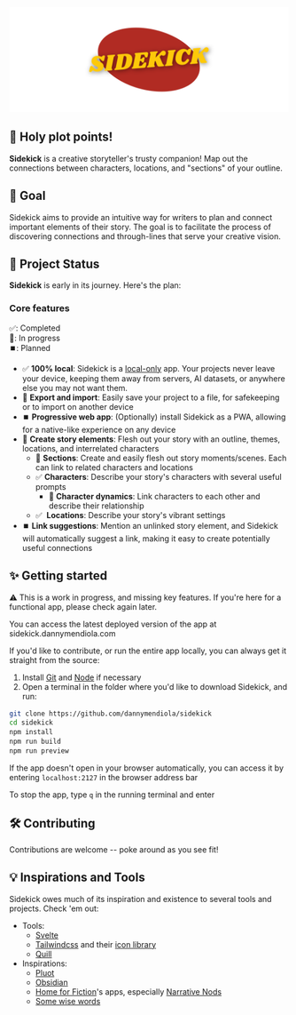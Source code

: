 ![img](static/logo-header.png)

## 🦸 Holy plot points!

**Sidekick** is a creative storyteller's trusty companion! Map out the connections between characters, locations, and "sections" of your outline.

## 🤔 Goal

Sidekick aims to provide an intuitive way for writers to plan and connect important elements of their story. The goal is to facilitate the process of discovering connections and through-lines that serve your creative vision.

## 🌱 Project Status

**Sidekick** is early in its journey. Here's the plan:

### **Core features**

✅: Completed<br>
🔨: In progress<br>
⏹️: Planned
<br>

- ✅ **100% local**: Sidekick is a [local-only](https://dev.to/alexanderop/what-is-local-first-web-development-3mnd) app. Your projects never leave your device, keeping them away from servers, AI datasets, or anywhere else you may not want them. 
- 🔨️ **Export and import**: Easily save your project to a file, for safekeeping or to import on another device
- ⏹️ **Progressive web app**: (Optionally) install Sidekick as a PWA, allowing for a native-like experience on any device
- 🔨️ **Create story elements**: Flesh out your story with an outline, themes, locations, and interrelated characters
    - 🔨 **Sections**: Create and easily flesh out story moments/scenes. Each can link to related characters and locations
    <!-- - ⏹️ **Themes**: Lay out over-arching ideas that tie your story together, and easily view them from anywhere in the app -->
    - ✅ **Characters**: Describe your story's characters with several useful prompts
        - 🔨️ **Character dynamics**: Link characters to each other and describe their relationship
    - ✅ ️ **Locations**: Describe your story's vibrant settings
- ⏹️ **Link suggestions**: Mention an unlinked story element, and Sidekick will automatically suggest a link, making it easy to create potentially useful connections



## ✨ Getting started

⚠️ This is a work in progress, and missing key features. If you're here for a functional app, please check again later.

You can access the latest deployed version of the app at sidekick.dannymendiola.com

If you'd like to contribute, or run the entire app locally, you can always get it straight from the source:

1. Install [Git](https://git-scm.com/downloads) and [Node](https://nodejs.org/en) if necessary
2. Open a terminal in the folder where you'd like to download Sidekick, and run:

```bash
git clone https://github.com/dannymendiola/sidekick
cd sidekick
npm install
npm run build
npm run preview
```

If the app doesn't open in your browser automatically, you can access it by entering `localhost:2127` in the browser address bar

To stop the app, type `q` in the running terminal and enter

## 🛠️ Contributing

Contributions are welcome -- poke around as you see fit!

## 💡 Inspirations and Tools

Sidekick owes much of its inspiration and existence to several tools and projects. Check 'em out:

- Tools:
    - [Svelte](https://svelte.dev/)
    - [Tailwindcss](https://tailwindcss.com/) and their [icon library](https://heroicons.com/)
    - [Quill](https://quilljs.com/)
- Inspirations:
    - [Pluot](https://pluot.app/)
    - [Obsidian](https://obsidian.md/)
    - [Home for Fiction](https://homeforfiction.com)'s apps, especially [Narrative Nods](https://homeforfiction.com/apps/#nnods)
    - [Some wise words](https://youtu.be/85LUuF6ZXaU)